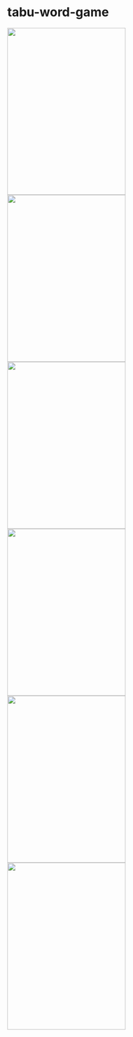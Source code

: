 # tabu-word-game
<img src="https://user-images.githubusercontent.com/29106169/60460055-65729880-9c4b-11e9-8d54-18c3050be09a.png" height="381" width="270">
<img src="https://user-images.githubusercontent.com/29106169/60460734-39581700-9c4d-11e9-8676-74cbe11fb4ac.JPG" height="381" width="270">
<img src="https://user-images.githubusercontent.com/29106169/60460780-5987d600-9c4d-11e9-9f91-d6132f28f80a.JPG" height="381" width="270">

<img src="https://user-images.githubusercontent.com/29106169/60460828-758b7780-9c4d-11e9-9c56-6ab868222798.JPG" height="381" width="270">
<img src="https://user-images.githubusercontent.com/29106169/60460848-8340fd00-9c4d-11e9-8a10-ec5ea786bb0b.JPG" height="381" width="270">
<img src="https://user-images.githubusercontent.com/29106169/60460877-9b188100-9c4d-11e9-9039-61c4c1571771.JPG" height="381" width="270">


